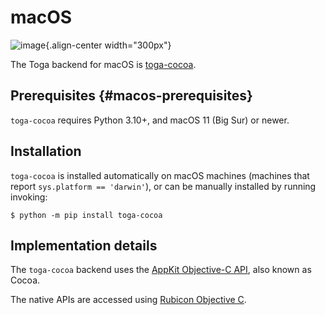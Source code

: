 # macOS

![image](/reference/screenshots/cocoa.png){.align-center width="300px"}

The Toga backend for macOS is
[toga-cocoa](https://github.com/beeware/toga/tree/main/cocoa).

## Prerequisites {#macos-prerequisites}

`toga-cocoa` requires Python 3.10+, and macOS 11 (Big Sur) or newer.

## Installation

`toga-cocoa` is installed automatically on macOS machines (machines that
report `sys.platform == 'darwin'`), or can be manually installed by
running invoking:

``` console
$ python -m pip install toga-cocoa
```

## Implementation details

The `toga-cocoa` backend uses the [AppKit Objective-C
API](https://developer.apple.com/documentation/appkit/), also known as
Cocoa.

The native APIs are accessed using [Rubicon Objective
C](https://rubicon-objc.readthedocs.io/).
